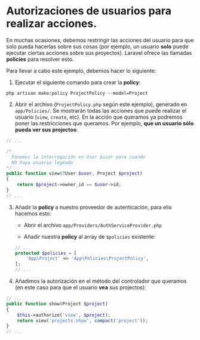 # Autorizaciones de usuarios para realizar acciones.

En muchas ocasiones, debemos restringir las acciones del usuario para que solo pueda hacerlas sobre sus cosas (por ejemplo, un usuario **solo** puede ejecutar ciertas acciones sobre sus proyectos). Laravel ofrece las llamadas **policies** para resolver esto.

Para llevar a cabo este ejemplo, debemos hacer lo siguiente:

1. Ejecutar el siguiente comando para crear la __policy__:

`php artisan make:policy ProjectPolicy --model=Project`

2. Abrir el archivo (`ProjectPolicy.php` según este ejemplo), generado en `app/Policies/`. Se mostrarán todas las acciones que puede realizar el usuario (`view`, `create`, etc). En la acción que queramos ya podremos poner las restricciones que queramos. Por ejemplo, **que un usuario sólo pueda ver sus projectos**:

```php
// ...

/*
  Ponemos la interrogación en User $user para cuando 
  NO haya usuario logeado
*/ 
public function view(?User $user, Project $project)
{
    return $project->owner_id == $user->id;
}
// ...
```

3. Añadir la __policy__ a nuestro proveedor de autenticación, para ello hacemos esto:

    - Abrir el archivo `app/Providers/AuthServiceProvider.php`

    - Añadir nuestra __policy__ al array de `$policies` existente:
    ```php
    // ...
    protected $policies = [
        'App\Project' => 'App\Policies\ProjectPolicy',
    ];
    // ...
    ```

4. Añadimos la autorización en el método del controlador que queramos (en este caso para que el usuario __vea__ sus projectos):

```php
// ...
public function show(Project $project)
{
    $this->authorize('view', $project);
    return view('projects.show', compact('project'));
}
// ...
```